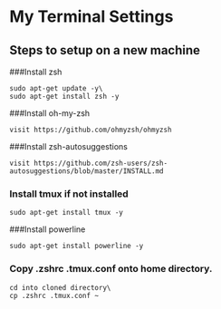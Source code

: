 # My Terminal Settings
## Steps to setup on a new machine

###Install zsh
```
sudo apt-get update -y\
sudo apt-get install zsh -y
```
###Install oh-my-zsh
```
visit https://github.com/ohmyzsh/ohmyzsh
```
###Install zsh-autosuggestions
```
visit https://github.com/zsh-users/zsh-autosuggestions/blob/master/INSTALL.md
```

### Install tmux if not installed
```
sudo apt-get install tmux -y
```

###Install powerline
```
sudo apt-get install powerline -y
```

### Copy .zshrc .tmux.conf onto home directory.
```
cd into cloned directory\
cp .zshrc .tmux.conf ~
```
